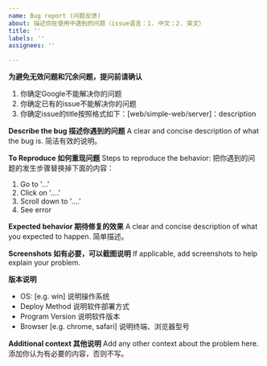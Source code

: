 ```yaml
---
name: Bug report (问题反馈)
about: 描述你在使用中遇到的问题（issue语言：1. 中文；2. 英文）
title: ''
labels: ''
assignees: ''

---
```


**为避免无效问题和冗余问题，提问前请确认**
1. 你确定Google不能解决你的问题
2. 你确定已有的issue不能解决你的问题
3. 你确定issue的title按照格式如下：[web/simple-web/server]：description

**Describe the bug 描述你遇到的问题**
A clear and concise description of what the bug is.  简洁有效的说明。

**To Reproduce 如何重现问题**
Steps to reproduce the behavior:  把你遇到的问题的发生步骤替换掉下面的内容：
1. Go to '...'
2. Click on '....'
3. Scroll down to '....'
4. See error

**Expected behavior  期待修复的效果**
A clear and concise description of what you expected to happen. 简单描述。

**Screenshots 如有必要，可以截图说明**
If applicable, add screenshots to help explain your problem.

**版本说明**
 - OS: [e.g. win]  说明操作系统
 - Deploy Method 说明软件部署方式
 - Program Version 说明软件版本
 - Browser [e.g. chrome, safari]  说明终端、浏览器型号

**Additional context 其他说明**
Add any other context about the problem here. 添加你认为有必要的内容，否则不写。
